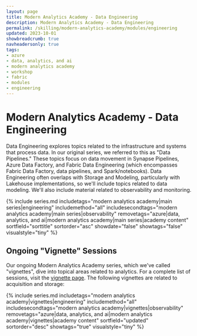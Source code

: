 ```yaml
---
layout: page
title: Modern Analytics Academy - Data Engineering
description: Modern Analytics Academy - Data Engineering
permalink: /skilling/modern-analytics-academy/modules/engineering
updated: 2023-10-01
showbreadcrumb: true
navheadersonly: true
tags:
- azure
- data, analytics, and ai
- modern analytics academy
- workshop
- fabric
- modules
- engineering
---
```


# Modern Analytics Academy - Data Engineering

Data Engineering explores topics related to the infrastructure and systems that process data. In our original series, we referred to this as "Data Pipelines." These topics focus on data movement in Synapse Pipelines, Azure Data Factory, and Fabric Data Engineering (which encompasses Fabric Data Factory, data pipelines, and Spark/notebooks). Data Engineering often overlaps with Storage and Modeling, particularly with Lakehouse implementations, so we'll include topics related to data modeling. We'll also include material related to observability and monitoring. 

{% include series.md 
    includetags="modern analytics academy|main series|engineering" includemethod="all" 
    includesecondtags="modern analytics academy|main series|observability" 
    removetags="azure|data, analytics, and ai|modern analytics academy|main series|academy content" 
    sortfield="sorttitle" sortorder="asc" showdate="false" showtags="false"
    visualstyle="tiny"
%}

## Ongoing "Vignette" Sessions 

Our ongoing Modern Analytics Academy series, which we've called "vignettes", dive into topical areas related to analytics. For a complete list of sessions, visit the 
[vignette page](/PartnerResources/skilling/modern-analytics-academy/vignettes). The following vignettes are related to acquisition and storage:

{% include series.md 
    includetags="modern analytics academy|vignettes|engineering" includemethod="all" 
    includesecondtags="modern analytics academy|vignettes|observability" 
    removetags="azure|data, analytics, and ai|modern analytics academy|vignettes|academy content" 
    sortfield="updated" sortorder="desc" showtags="true"
    visualstyle="tiny"
%}
